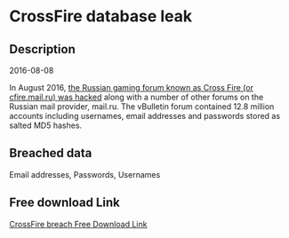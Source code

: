 # CrossFire database leak

## Description

2016-08-08

In August 2016, <a href="http://www.zdnet.com/article/over-25-million-accounts-stolen-after-mail-ru-forums-raided-by-hackers/" target="_blank" rel="noopener">the Russian gaming forum known as Cross Fire (or cfire.mail.ru) was hacked</a> along with a number of other forums on the Russian mail provider, mail.ru. The vBulletin forum contained 12.8 million accounts including usernames, email addresses and passwords stored as salted MD5 hashes.

## Breached data

Email addresses, Passwords, Usernames

## Free download Link

[CrossFire breach Free Download Link](https://link-to.net/1229997/246.96980237829368/dynamic/?r=aHR0cHM6Ly93d3cubWVkaWFmaXJlLmNvbS92aWV3LzBpS2hGZG1lZzhPcmRpTS9jZmlyZS5tYWlsLnJ1L2ZpbGU=)